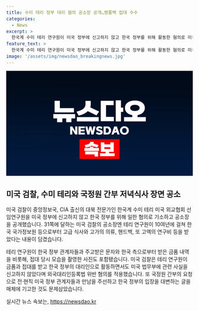 ```yaml
---
title: 수미 테리 정부 대리 혐의 공소장 공개…명품백 접대 수수
categories:
  - News
excerpt: >
  한국계 수미 테리 연구원이 미국 정부에 신고하지 않고 한국 정부를 위해 활동한 혐의로 미국 검찰에 고반한 사실이 드러났다. 미국 검찰은 테리가 한국 정부로부터 금품과 접대를 받은 증거를 제시하며 외국대리인등록법을 위반했다고 주장하고 있다. 또한 국정원 간부의 요청으로 미국 정부 관계자들과 만남을 주선하고 한국 정부 입장을 대변하는 글을 매체에 기고한 것도 문제 삼고 있다. 이에 대한 수사가 더 진행될 것으로 예상된다.
feature_text: >
  한국계 수미 테리 연구원이 미국 정부에 신고하지 않고 한국 정부를 위해 활동한 혐의로 미국 검찰에 고반한 사실이 드러났다. 미국 검찰은 테리가 한국 정부로부터 금품과 접대를 받은 증거를 제시하며 외국대리인등록법을 위반했다고 주장하고 있다. 또한 국정원 간부의 요청으로 미국 정부 관계자들과 만남을 주선하고 한국 정부 입장을 대변하는 글을 매체에 기고한 것도 문제 삼고 있다. 이에 대한 수사가 더 진행될 것으로 예상된다.
image: '/assets/img/newsdao_breakingnews.jpg'
---
```


<p><img src="/assets/img/newsdao_breakingnews.jpg" alt="pcversion 속보" /></p>

<h2 data-ke-size="size26">미국 검찰, 수미 테리와 국정원 간부 저녁식사 장면 공소</h2>

<p>미국 검찰이 중앙정보국, CIA 출신의 대북 전문가인 한국계 수미 테리 미국 외교협회 선임연구원을 미국 정부에 신고하지 않고 한국 정부를 위해 일한 혐의로 기소하고 공소장을 공개했습니다. 31쪽에 달하는 미국 검찰의 공소장엔 테리 연구원이 10여년에 걸쳐 한국 국가정보원 등으로부터 고급 식사와 고가의 의류, 핸드백, 또 고액의 연구비 등을 받았다는 내용이 담겼습니다.</p>

<p data-ke-size="size16">테리 연구원이 한국 정부 관계자들과 주고받은 문자와 한국 측으로부터 받은 금품 내역을 비롯해, 접대 당시 모습을 촬영한 사진도 포함됐습니다. 미국 검찰은 테리 연구원이 금품과 접대를 받고 한국 정부의 대리인으로 활동하면서도 미국 법무부에 관련 사실을 신고하지 않았다며 외국대리인등록법 위반 혐의를 적용했습니다. 또 국정원 간부의 요청으로 전·현직 미국 정부 관계자들과 만남을 주선하고 한국 정부의 입장을 대변하는 글을 매체에 기고한 것도 문제삼았습니다.</p>
실시간 뉴스 속보는, <a href="https://newsdao.kr" rel="dofollow">https://newsdao.kr</a>


